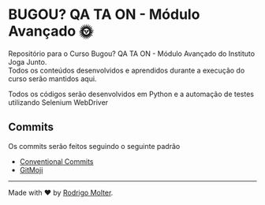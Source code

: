 # BUGOU? QA TA ON - Módulo Avançado 🌞

Repositório para o Curso Bugou? QA TA ON - Módulo Avançado do Instituto Joga Junto. <br>
Todos os conteúdos desenvolvidos e aprendidos durante a execução do curso serão mantidos aqui.

Todos os códigos serão desenvolvidos em Python e a automação de testes utilizando Selenium WebDriver

## Commits
Os commits serão feitos seguindo o seguinte padrão
- [Conventional Commits](https://www.conventionalcommits.org/pt-br/)
- [GitMoji](https://gitmoji.dev/)

___

Made with ❤️ by [Rodrigo Molter](https://www.linkedin.com/in/rodrigo-molter/).

